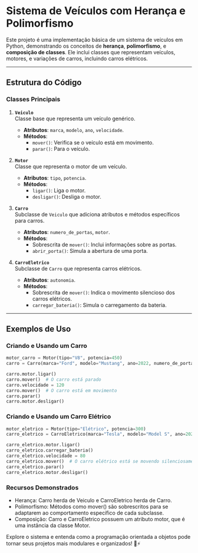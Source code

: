 # Sistema de Veículos com Herança e Polimorfismo

Este projeto é uma implementação básica de um sistema de veículos em Python, demonstrando os conceitos de **herança**, **polimorfismo**, e **composição de classes**. Ele inclui classes que representam veículos, motores, e variações de carros, incluindo carros elétricos.

---

## Estrutura do Código

### Classes Principais

1. **`Veiculo`**  
   Classe base que representa um veículo genérico.  
   - **Atributos**: `marca`, `modelo`, `ano`, `velocidade`.  
   - **Métodos**: 
     - `mover()`: Verifica se o veículo está em movimento.
     - `parar()`: Para o veículo.

2. **`Motor`**  
   Classe que representa o motor de um veículo.  
   - **Atributos**: `tipo`, `potencia`.  
   - **Métodos**: 
     - `ligar()`: Liga o motor.
     - `desligar()`: Desliga o motor.

3. **`Carro`**  
   Subclasse de `Veiculo` que adiciona atributos e métodos específicos para carros.  
   - **Atributos**: `numero_de_portas`, `motor`.  
   - **Métodos**: 
     - Sobrescrita de `mover()`: Inclui informações sobre as portas.
     - `abrir_porta()`: Simula a abertura de uma porta.

4. **`CarroEletrico`**  
   Subclasse de `Carro` que representa carros elétricos.  
   - **Atributos**: `autonomia`.  
   - **Métodos**: 
     - Sobrescrita de `mover()`: Indica o movimento silencioso dos carros elétricos.
     - `carregar_bateria()`: Simula o carregamento da bateria.

---

## Exemplos de Uso

### Criando e Usando um Carro
```python
motor_carro = Motor(tipo="V8", potencia=450)
carro = Carro(marca="Ford", modelo="Mustang", ano=2022, numero_de_portas=2, motor=motor_carro)

carro.motor.ligar()
carro.mover()  # O carro está parado
carro.velocidade = 120
carro.mover()  # O carro está em movimento
carro.parar()
carro.motor.desligar()
```

### Criando e Usando um Carro Elétrico
```python
motor_eletrico = Motor(tipo="Elétrico", potencia=300)
carro_eletrico = CarroEletrico(marca="Tesla", modelo="Model S", ano=2023, numero_de_portas=4, motor=motor_eletrico, autonomia=600)

carro_eletrico.motor.ligar()
carro_eletrico.carregar_bateria()
carro_eletrico.velocidade = 80
carro_eletrico.mover()  # O carro elétrico está se movendo silenciosamente
carro_eletrico.parar()
carro_eletrico.motor.desligar()
```
### Recursos Demonstrados
- Herança: Carro herda de Veiculo e CarroEletrico herda de Carro.
- Polimorfismo: Métodos como mover() são sobrescritos para se adaptarem ao comportamento específico de cada subclasse.
- Composição: Carro e CarroEletrico possuem um atributo motor, que é uma instância da classe Motor.


Explore o sistema e entenda como a programação orientada a objetos pode tornar seus projetos mais modulares e organizados! 🚗⚡
